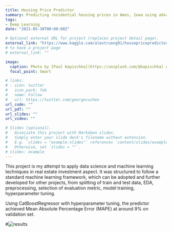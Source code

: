 ```yaml
---
title: Housing Price Predictor
summary: Predicting residential housing prices in Ames, Iowa using advanced regression techniques
tags:
- Deep Learning
date: "2021-05-30T00:00:00Z"

# Optional external URL for project (replaces project detail page).
external_link: "https://www.kaggle.com/alextruong91/housepricepredictor"
# to have a project page
# external_link: ""

image:
  caption: Photo by [Paul Kapischka](https://unsplash.com/@kapischka) on Unsplash
  focal_point: Smart

# links:
# - icon: twitter
#   icon_pack: fab
#   name: Follow
#   url: https://twitter.com/georgecushen
url_code: ""
url_pdf: ""
url_slides: ""
url_video: ""

# Slides (optional).
#   Associate this project with Markdown slides.
#   Simply enter your slide deck's filename without extension.
#   E.g. `slides = "example-slides"` references `content/slides/example-slides.md`.
#   Otherwise, set `slides = ""`.
# slides: example
---
```


This project is my attempt to apply data science and machine learning techniques in real estate investment aspect. It was structured to follow a standard machine learning framework, which can be adopted and further developed for other projects, from splitting of train and test data, EDA, preprocessing, selection of evaluation metric, model training, hyperparameter tuning.

Using CatBoostRegressor with hyperparameter tuning, the predictor achieved Mean Absolute Percentage Error (MAPE) at around 9% on validation set.

#![results](/static/housing/results.png)
